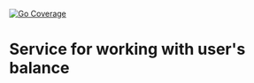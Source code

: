 [![Go Coverage](https://github.com/USER/REPO/wiki/coverage.svg)](https://raw.githack.com/wiki/USER/REPO/coverage.html)

# Service for working with user's balance
